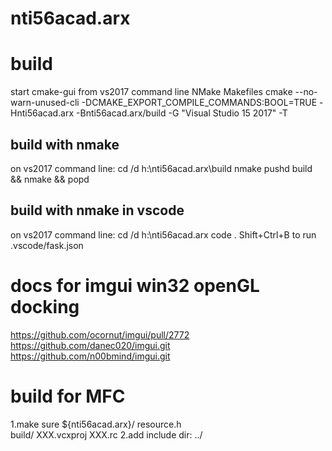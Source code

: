 # nti56acad.arx
# build

start cmake-gui from vs2017 command line
NMake Makefiles
cmake --no-warn-unused-cli -DCMAKE_EXPORT_COMPILE_COMMANDS:BOOL=TRUE -Hnti56acad.arx -Bnti56acad.arx/build -G "Visual Studio 15 2017" -T 
## build with nmake
on vs2017 command line:
cd /d h:\nti56acad.arx\build
nmake
pushd build && nmake && popd
## build with nmake in vscode
on vs2017 command line:
cd /d h:\nti56acad.arx
code .
Shift+Ctrl+B to run .vscode/fask.json

# docs for imgui win32 openGL docking

https://github.com/ocornut/imgui/pull/2772
https://github.com/danec020/imgui.git
https://github.com/n00bmind/imgui.git


# build for MFC
1.make sure
${nti56acad.arx}/
    resource.h    
    build/
        XXX.vcxproj
        XXX.rc
2.add include dir:
    ../
